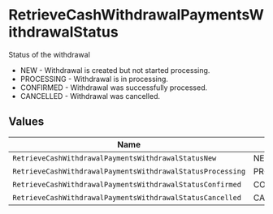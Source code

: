 # RetrieveCashWithdrawalPaymentsWithdrawalStatus

Status of the withdrawal
* NEW - Withdrawal is created but not started processing.
* PROCESSING - Withdrawal is in processing.
* CONFIRMED - Withdrawal was successfully processed.
* CANCELLED - Withdrawal was cancelled.


## Values

| Name                                                       | Value                                                      |
| ---------------------------------------------------------- | ---------------------------------------------------------- |
| `RetrieveCashWithdrawalPaymentsWithdrawalStatusNew`        | NEW                                                        |
| `RetrieveCashWithdrawalPaymentsWithdrawalStatusProcessing` | PROCESSING                                                 |
| `RetrieveCashWithdrawalPaymentsWithdrawalStatusConfirmed`  | CONFIRMED                                                  |
| `RetrieveCashWithdrawalPaymentsWithdrawalStatusCancelled`  | CANCELLED                                                  |